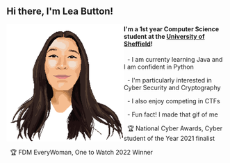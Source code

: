 <h2> Hi there, I'm Lea Button! </h2>

<img align="left" src="gif.gif" width="270">
<h4>I'm a 1st year Computer Science student at the <a href="https://www.sheffield.ac.uk">University of Sheffield</a>!</h4>

<p>&nbsp - I am currenty learning Java and I am confident in Python</p>
<p>&nbsp - I'm particularly interested in Cyber Security and Cryptography</p>
<p>&nbsp - I also enjoy competing in CTFs </p>
<p>&nbsp - Fun fact! I made that gif of me </p>
<p>&nbsp 🏆 National Cyber Awards, Cyber student of the Year 2021 finalist </p>
<p>&nbsp 🏆 FDM EveryWoman, One to Watch 2022 Winner </p>


<!-- <p><img align="center" src="https://github-readme-stats.vercel.app/api/top-langs?username=zorbzers&show_icons=true&locale=en&layout=compact" alt="zorbzers" /> -->

<!-- <p align='left'>
  <a href="https://www.linkedin.com/in/lea-button/">
    <img src="https://cdn1.iconfinder.com/data/icons/social-media-rounded-corners/512/Rounded_Linkedin2_svg-1024.png" width="30" />
  </a>&nbsp;&nbsp;
</p>

<img src="https://im5.ezgif.com/tmp/ezgif-5-73b830f87f.gif" height="30">
-->


